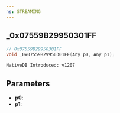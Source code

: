 ```yaml
---
ns: STREAMING
---
```

## _0x07559B29950301FF

```c
// 0x07559B29950301FF
void _0x07559B29950301FF(Any p0, Any p1);
```

```
NativeDB Introduced: v1207
```

## Parameters
* **p0**:
* **p1**:
